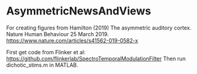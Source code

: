 # AsymmetricNewsAndViews
For creating figures from Hamilton (2019) The asymmetric auditory cortex. Nature Human Behaviour 25 March 2019. https://www.nature.com/articles/s41562-019-0582-x

First get code from Flinker et al: https://github.com/flinkerlab/SpectroTemporalModulationFilter
Then run dichotic_stims.m in MATLAB.
